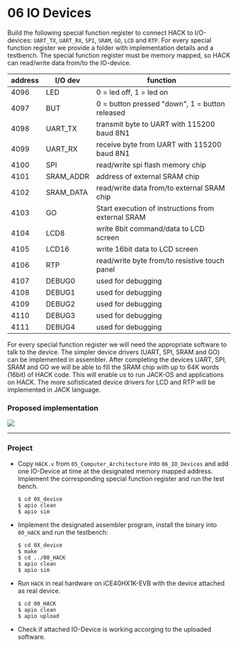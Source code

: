 # 06 IO Devices

Build the following special function register to connect HACK to I/O-devices: `UART_TX`, `UART_RX`, `SPI`, `SRAM`, `GO`, `LCD` and `RTP`. For every special function register we provide a folder with implementation details and a testbench. The special function register must be memory mapped, so HACK can read/write data from/to the IO-device.

| address | I/O dev   | function                                           |
| ------- | --------- | -------------------------------------------------- |
| 4096    | LED       | 0 = led off, 1 = led on                            |
| 4097    | BUT       | 0 = button pressed "down", 1 = button released     |
| 4098    | UART_TX   | transmit byte to UART with 115200 baud 8N1         |
| 4099    | UART_RX   | receive byte from UART with 115200 baud 8N1        |
| 4100    | SPI       | read/write spi flash memory chip                   |
| 4101    | SRAM_ADDR | address of external SRAM chip                      |
| 4102    | SRAM_DATA | read/write data from/to external SRAM chip         |
| 4103    | GO        | Start execution of instructions from external SRAM |
| 4104    | LCD8      | write 8bit command/data to LCD screen              |
| 4105    | LCD16     | write 16bit data to LCD screen                     |
| 4106    | RTP       | read/write byte from/to resistive touch panel      |
| 4107    | DEBUG0    | used for debugging                                 |
| 4108    | DEBUG1    | used for debugging                                 |
| 4109    | DEBUG2    | used for debugging                                 |
| 4110    | DEBUG3    | used for debugging                                 |
| 4111    | DEBUG4    | used for debugging                                 |

For every special function register we will need the appropriate software to talk to the device. The simpler device drivers (UART, SPI, SRAM and GO) can be implemented in assembler. After completing the devices UART, SPI, SRAM and GO we will be able to fill the SRAM chip with up to 64K words (16bit) of HACK code. This will enable us to run JACK-OS and applications on HACK. The more sofisticated device drivers for LCD and RTP will be implemented in JACK language.

### Proposed implementation

![](/home/micha/gitlab/nand2tetris-fpga/06_IO_Devices/00_HACK/HACK.png)

***

### Project

+ Copy `HACK.v` from `05_Computer_Architecture` into `06_IO_Devices` and add one IO-Device at time at the designated memory mapped address. Implement the corresponding special function register and run the test bench.
  
  ```shell
  $ cd 0X_device
  $ apio clean
  $ apio sim
  ```

+ Implement the designated assembler program, install the binary into `00_HACK` and run the testbench:
  
  ```shell
  $ cd 0X_device
  $ make
  $ cd ../00_HACK
  $ apio clean
  $ apio sim
  ```
* Run `HACK` in real hardware on iCE40HX1K-EVB with the device attached as real device.
  
  ```shell
  $ cd 00_HACK
  $ apio clean
  $ apio upload
  ```

* Check if attached IO-Device is working accorging to the uploaded software.